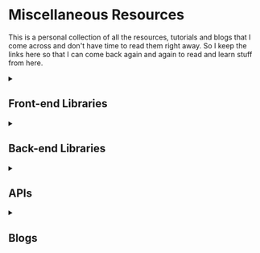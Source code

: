 # Miscellaneous Resources     
<p>This is a personal collection of all the resources, tutorials and blogs that I come across and don't have time to read them right away. So I keep the links here so that I can come back again and again to read and learn stuff from here. </p>     

<details> 
<summary><h2>Front-end Libraries</h2></summary>
   
<details>
<summary><h3> React: </h3></summary>    

1. [developerway.com](https://www.developerway.com/?filter=react).   
###### tags: `frontend` `react` `blog` 

![developerway ss](./images/developerway.png)    

2. [Interactive way to learn React](https://react.gg/?s=visualized)       
###### tags: `interactive` `react` `visualisation` `fun` 
![react.gg ss](./images/reactgg.png)    

3. [The most common React Design Patterns-Part1](https://www.linkedin.com/pulse/most-common-react-design-patterns-baqir-nekfar/)    
[The most common React Design Patterns-Part2](https://www.linkedin.com/pulse/most-common-react-design-patterns-part2-baqir-nekfar/)    
###### tags: `Design Pattern` `react` `Blog` 
![react design pattern](./images/React%20Design%20Patterns.png)

</details>    
  
<details>
<summary><h3> JavaScript Libraries </h3></summary>
<h3> P5.js: </h3>   

1. [p5.js](https://p5js.org/)     

###### tags: `opensource` `animation` `creative design/coding` `interactive graphics` `data visualization`   

<details><summary><h5>Brief description about p5.js from ChatGPT</h5></summary>
<p>
It is a JavaScript library that makes it easy to create interactive graphics and animations in a web browser. p5.js is based on the Processing programming language and provides a simple and intuitive API for creating and manipulating graphics, sounds, and interactivity. 
</p>
<p>
With p5.js, you can create animations, generative art, games, data visualizations, and other interactive projects directly in your web browser using JavaScript. The library is open source and has a large community of users and contributors, which means there are many resources and examples available to help you get started and learn more about p5.js.    
</p>
</details>   
 
![p5js](./images/p5js.png)    

2. [Typing and Deleting Effect](https://usefulangle.com/post/75/typing-effect-animation-javascript-css)     

3. [Typewriter Effect](https://www.npmjs.com/package/typewriter-effect)

4. [Cool Animation for Login](https://codepen.io/m3eu/pen/VwYBbwO)    


</details>    
<details>
<summary><h3>CSS</h3></summary>     

1. [Fun with Viewport Units](https://css-tricks.com/fun-viewport-units/)    
2. [Precision Responsive Typography](https://codepen.io/MadeByMike/pen/YPJJYv)    
3. [Simplified Fluid Typography](https://css-tricks.com/simplified-fluid-typography/)   
4. [CSS Display Property](https://developer.mozilla.org/en-US/docs/Web/CSS/display)   
5. [CSS Specificity](https://developer.mozilla.org/en-US/docs/Web/CSS/Specificity)
6. [Best List of Tutorials for CSS](https://www.freecodecamp.org/news/best-css-and-css3-tutorial/)     
7. [CSS Layouts](https://developer.mozilla.org/en-US/docs/Learn/CSS/CSS_layout)
8. [CSS Grid by Example](https://gridbyexample.com/)
9. [The Experimental Layout Lab, A very interesting website!!!](https://labs.jensimmons.com/)
10. [Grid Mastery Game](https://gridcritters.com/)
</details>
</details> 


<details>
<summary><h2>Back-end Libraries</h2></summary>
</details>


<details> 
<summary><h2>APIs</h2> </summary>   

1. [Mapbox API](https://docs.mapbox.com/api/overview/).   
###### tags: `map` `location`    

2. [Nasa API](https://api.nasa.gov/).   
3. [Favorite Quotes](https://favqs.com/api)    
4. [DB of Food Items and Recipes with Health Analysis](https://www.edamam.com/)     
5. [Fake e-commerce data](https://fakestoreapi.com/)
6. [How to Use an API](https://rapidapi.com/blog/how-to-use-an-api/)    
7. [Top AI Based APIs](https://rapidapi.com/collection/ai-based-apis)    
8. [Free Public APIs for Developers](https://rapidapi.com/collection/list-of-free-apis)
</details>     

<details>
<summary><h2>Blogs</h2></summary>
</details>


  



